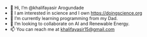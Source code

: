 - 👋 Hi, I’m @khalifayasir Arogundade
- 👀 I am interested in science and I own https://doingscience.org
- 🌱 I’m currently learning programming from my Dad.
- 💞️ I’m looking to collaborate on AI and Renewable Energy.
- 📫 You can reach me at khalifayasir15@gmail.com 

<!---
khalifayasir/khalifayasir is a ✨ special ✨ repository because its `README.md` (this file) appears on your GitHub profile.
You can click the Preview link to take a look at your changes.
--->
